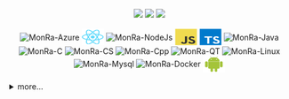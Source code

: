 <!--Hello
<h2><img src="https://emojis.slackmojis.com/emojis/images/1531849430/4246/blob-sunglasses.gif?1531849430" width="30"/> Hi 👋 , I'm MonRá! <img src="https://media.giphy.com/media/12oufCB0MyZ1Go/giphy.gif" width="50"></h2>
-->

<div>
  </p>
  <div align="center">
   <a href="https://www.facebook.com/ramon.chaib" target="_blank"><img src="https://img.shields.io/badge/-Facebook-%230077B5?style=for-the-badge&logo=facebook&logoColor=white" target="_blank"></a> 
  <a href="https://www.instagram.com/monrapps/" target="_blank"><img src="https://img.shields.io/badge/-Instagram-%23E4405F?style=for-the-badge&logo=instagram&logoColor=white" target="_blank"></a>
  <a href="https://www.linkedin.com/in/ramon-chaib-27007635/" target="_blank"><img src="https://img.shields.io/badge/-LinkedIn-%230077B5?style=for-the-badge&logo=linkedin&logoColor=white" target="_blank"></a>   
</div>
  
 <div style="display: inline_block" align="center"><br>
  <img align="center" alt="MonRa-Azure" height="30" width="40" src="https://cdn.jsdelivr.net/gh/devicons/devicon/icons/azure/azure-original.svg">
  <img align="center" alt="MonRa-React" height="30" width="40" src="https://raw.githubusercontent.com/devicons/devicon/master/icons/react/react-original.svg">
  <img align="center" alt="MonRa-NodeJs" height="30" width="40" src="https://cdn.jsdelivr.net/gh/devicons/devicon/icons/nodejs/nodejs-original.svg">
  <img align="center" alt="MonRa-Js" height="30" width="40" src="https://raw.githubusercontent.com/devicons/devicon/master/icons/javascript/javascript-original.svg">     <img align="center" alt="MonRa-Ts" height="30" width="40" src="https://raw.githubusercontent.com/devicons/devicon/master/icons/typescript/typescript-original.svg">
  <img align="center" alt="MonRa-Java" height="30" width="40" src="https://cdn.jsdelivr.net/gh/devicons/devicon/icons/java/java-original.svg">
  <img align="center" alt="MonRa-C" height="30" width="40" src="https://cdn.jsdelivr.net/gh/devicons/devicon/icons/c/c-original.svg">
  <img align="center" alt="MonRa-CS" height="30" width="40" src="https://cdn.jsdelivr.net/gh/devicons/devicon/icons/csharp/csharp-original.svg">
  <img align="center" alt="MonRa-Cpp" height="30" width="40" src="https://cdn.jsdelivr.net/gh/devicons/devicon/icons/cplusplus/cplusplus-original.svg">
  <img align="center" alt="MonRa-QT" height="30" width="40" src="https://cdn.jsdelivr.net/gh/devicons/devicon/icons/qt/qt-original.svg">
  <img align="center" alt="MonRa-Linux" height="30" width="40" src="https://cdn.jsdelivr.net/gh/devicons/devicon/icons/linux/linux-original.svg">
  <img align="center" alt="MonRa-Mysql" height="30" width="40" src="https://cdn.jsdelivr.net/gh/devicons/devicon/icons/mysql/mysql-original.svg">
  <img align="center" alt="MonRa-Docker" height="30" width="40" src="https://cdn.jsdelivr.net/gh/devicons/devicon/icons/docker/docker-original.svg">  
  <img align="center" alt="MonRa-Android" height="30" width="40" src="https://github.com/devicons/devicon/blob/master/icons/android/android-original.svg">
  
</div>
</a>

</br>
<!--
[![github activity graph](https://activity-graph.herokuapp.com/graph?username=monrapps&theme=chartreuse-dark)](https://github.com/monrapps/)
-->
<div>
<details>
      <summary>more...</summary>
      
<!--
### <img src="https://media.giphy.com/media/VgCDAzcKvsR6OM0uWg/giphy.gif" width="50"> A little more about me...  

```javascript
const monra = {
    pronouns: "He" | "Him",
    code: ["any"],
    askMeAbout: ["any"],
    technologies: {
        backEnd: {
            js: ["any"],
        },
        mobileApp: {
            native: ["Android Development"]
        },
        devOps: ["AWS", "Docker🐳", "Route53", "Nginx"],
        databases: ["mongo", "MySql", "sqlite"],
        misc: ["Firebase", "Socket.IO", "selenium", "open-cv", "php", "SuiteApp"]
    },
    architecture: ["Serverless Architecture", "Progressive web applications", "Single page applications"],
    currentFocus: "Building Robots to ease opertations",
    funFact: "There are two ways to write error-free programs; only the third one works"
};
```
-->

---
<!--START_SECTION:waka-->
![Code Time](http://img.shields.io/badge/Code%20Time-668%20hrs%2057%20mins-blue)

![Profile Views](http://img.shields.io/badge/Profile%20Views-0-blue)

![Lines of code](https://img.shields.io/badge/From%20Hello%20World%20I%27ve%20Written-3.0%20million%20lines%20of%20code-blue)

**🐱 My GitHub Data** 

> 📦 39.0 kB Used in GitHub's Storage 
 > 
> 🏆 1,777 Contributions in the Year 2024
 > 
> 🚫 Not Opted to Hire
 > 
> 📜 24 Public Repositories 
 > 
> 🔑 18 Private Repositories 
 > 
**I'm an Early 🐤** 

```text
🌞 Morning                8175 commits        █████████░░░░░░░░░░░░░░░░   34.99 % 
🌆 Daytime                10978 commits       ████████████░░░░░░░░░░░░░   46.99 % 
🌃 Evening                3478 commits        ████░░░░░░░░░░░░░░░░░░░░░   14.89 % 
🌙 Night                  732 commits         █░░░░░░░░░░░░░░░░░░░░░░░░   03.13 % 
```
📅 **I'm Most Productive on Thursday** 

```text
Monday                   4401 commits        █████░░░░░░░░░░░░░░░░░░░░   18.84 % 
Tuesday                  4311 commits        █████░░░░░░░░░░░░░░░░░░░░   18.45 % 
Wednesday                4537 commits        █████░░░░░░░░░░░░░░░░░░░░   19.42 % 
Thursday                 4990 commits        █████░░░░░░░░░░░░░░░░░░░░   21.36 % 
Friday                   3159 commits        ███░░░░░░░░░░░░░░░░░░░░░░   13.52 % 
Saturday                 1182 commits        █░░░░░░░░░░░░░░░░░░░░░░░░   05.06 % 
Sunday                   783 commits         █░░░░░░░░░░░░░░░░░░░░░░░░   03.35 % 
```


📊 **This Week I Spent My Time On** 

```text
🕑︎ Time Zone: America/Sao_Paulo

💬 Programming Languages: 
C                        16 hrs 18 mins      ██████████████░░░░░░░░░░░   55.75 % 
SQL                      4 hrs 12 mins       ████░░░░░░░░░░░░░░░░░░░░░   14.38 % 
TypeScript               3 hrs 15 mins       ███░░░░░░░░░░░░░░░░░░░░░░   11.11 % 
Markdown                 1 hr 30 mins        █░░░░░░░░░░░░░░░░░░░░░░░░   05.15 % 
Other                    1 hr 24 mins        █░░░░░░░░░░░░░░░░░░░░░░░░   04.79 % 

🔥 Editors: 
VS Code                  29 hrs 15 mins      █████████████████████████   100.00 % 

🐱‍💻 Projects: 
wlm-esp32                18 hrs 29 mins      ████████████████░░░░░░░░░   63.20 % 
wlm-infra                4 hrs 34 mins       ████░░░░░░░░░░░░░░░░░░░░░   15.64 % 
wlm-backend              3 hrs 22 mins       ███░░░░░░░░░░░░░░░░░░░░░░   11.55 % 
Markdown                 2 hrs 34 mins       ██░░░░░░░░░░░░░░░░░░░░░░░   08.79 % 
fw_tal_platformio        13 mins             ░░░░░░░░░░░░░░░░░░░░░░░░░   00.77 % 

💻 Operating System: 
Windows                  21 hrs 16 mins      ██████████████████░░░░░░░   72.76 % 
WSL                      7 hrs 58 mins       ███████░░░░░░░░░░░░░░░░░░   27.24 % 
```

**I Mostly Code in C++** 

```text
C++                      8 repos             ████░░░░░░░░░░░░░░░░░░░░░   16.00 % 
C                        8 repos             ████░░░░░░░░░░░░░░░░░░░░░   16.00 % 
HTML                     4 repos             ██░░░░░░░░░░░░░░░░░░░░░░░   08.00 % 
TypeScript               4 repos             ██░░░░░░░░░░░░░░░░░░░░░░░   08.00 % 
Python                   2 repos             █░░░░░░░░░░░░░░░░░░░░░░░░   04.00 % 
```



**Timeline**

![Lines of Code chart](https://raw.githubusercontent.com/monrapps/monrapps/master/assets/bar_graph.png)


 Last Updated on 22/07/2024 19:04:50 UTC
<!--END_SECTION:waka-->
